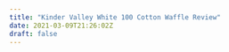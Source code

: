 ```yaml
---
title: "Kinder Valley White 100 Cotton Waffle Review"
date: 2021-03-09T21:26:02Z
draft: false
---
```

